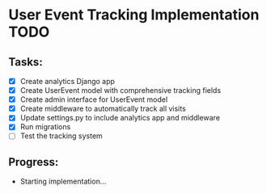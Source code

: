 # User Event Tracking Implementation TODO

## Tasks:
- [x] Create analytics Django app
- [x] Create UserEvent model with comprehensive tracking fields
- [x] Create admin interface for UserEvent model
- [x] Create middleware to automatically track all visits
- [x] Update settings.py to include analytics app and middleware
- [x] Run migrations
- [ ] Test the tracking system

## Progress:
- Starting implementation...
